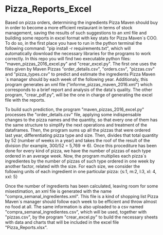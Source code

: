 # Pizza_Reports_Excel
Based on pizza orders, determining the ingredients Pizza Maven should buy in order to become
a more efficient restaurant in terms of stock management, saving the results of such suggestions
to an xml file and building some reports in excel format with key stats for Pizza Maven´s COO.
To do so, in the first place you have to run in the python terminal the following command:
"pip install -r requirements.txt", which will automatically download the necessary libraries for
the programs to work correctly. In this repo you will find two executable python files:
"maven_pizzas_2016_excel.py" and "crear_excel.py". The first one uses the files given by Maven Pizzas
"order_details.csv", "orders.csv", "pizzas.csv" and "pizza_types.csv" to predict and estimate the
ingredients Pizza Maven´s manager should by each week of the following year. Additionaly, this
program generates an xml file ("informe_pizzas_maven_2016.xml") which corresponds to a brief report
and analysis of the data's quality. The other program, "crear_pdf.py", will be the one in charge of
generating the excel file with the reports.

To build such prediction, the program "maven_pizzas_2016_excel.py" processes the "order_details.csv"
file, applying some indispensable changes to the pizza names and the quantity, so that every one of
them has the same structure to simplify the next operations and treatment of the dataframes. Then,
the program sums up all the pizzas that were ordered last year, differentiating pizza type and size.
Then, divides that total quantity by 52 (number of weeks in a year) and takes the roof of the result
of the division (for example, 300/52 = 5,769 => 6). Once this procediture has been done for every kind
of pizza, we have the number of pizzas of each type ordered in an average week. Now, the program
multiplies each pizza´s ingredientes by the number of pizzas of such type ordered in one week by another
factor, related with the size. For each size, we consider the following units of each ingredient in one
particular pizza: {s:1, m:2, l:3, xl: 4, xxl: 5}

Once the number of ingredients has been calculated, leaving room for some misestimation, an xml file is
generated with the name "compra_semanal_ingredientes.xml". This file is a kind of shopping list Pizza
Maven´s manager should follow each week to be efficient and throw almost no food at all. The same
information is also uploaded to a csv named "compra_semanal_ingredientes.csv", which will be used, together
with "pizzas.csv", by the program "crear_excel.py" to build the necessary sheets with data and charts that
will be included in the excel file "Pizza_Reports.xlsx".

